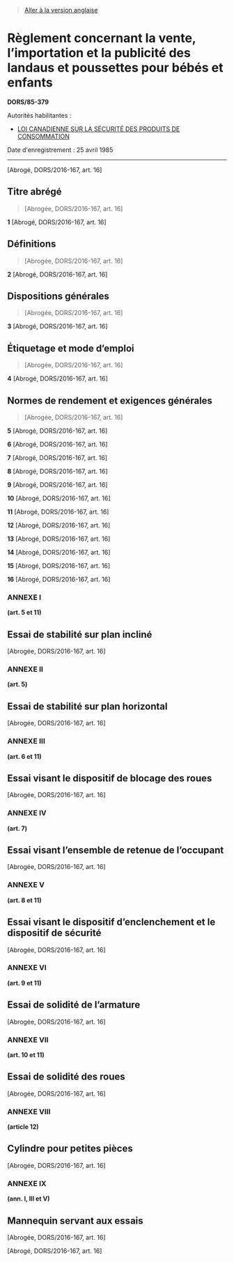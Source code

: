 > [Aller à la version anglaise](/en/Regulations/Statutory%20Orders%20and%20Regulations/85/379.md)

# Règlement concernant la vente, l’importation et la publicité des landaus et poussettes pour bébés et enfants

**DORS/85-379**

Autorités habilitantes : 
- [LOI CANADIENNE SUR LA SÉCURITÉ DES PRODUITS DE CONSOMMATION](/fr/Lois/Lois%20du%20Canada/2010/ch.%2021.md)

Date d'enregistrement : 25 avril 1985

----------


[Abrogé, DORS/2016-167, art. 16]



## Titre abrégé
> [Abrogée, DORS/2016-167, art. 16]



**1** [Abrogé, DORS/2016-167, art. 16]




## Définitions
> [Abrogée, DORS/2016-167, art. 16]



**2** [Abrogé, DORS/2016-167, art. 16]




## Dispositions générales
> [Abrogée, DORS/2016-167, art. 16]



**3** [Abrogé, DORS/2016-167, art. 16]




## Étiquetage et mode d’emploi
> [Abrogée, DORS/2016-167, art. 16]



**4** [Abrogé, DORS/2016-167, art. 16]




## Normes de rendement et exigences générales
> [Abrogée, DORS/2016-167, art. 16]



**5** [Abrogé, DORS/2016-167, art. 16]



**6** [Abrogé, DORS/2016-167, art. 16]



**7** [Abrogé, DORS/2016-167, art. 16]



**8** [Abrogé, DORS/2016-167, art. 16]



**9** [Abrogé, DORS/2016-167, art. 16]



**10** [Abrogé, DORS/2016-167, art. 16]



**11** [Abrogé, DORS/2016-167, art. 16]



**12** [Abrogé, DORS/2016-167, art. 16]



**13** [Abrogé, DORS/2016-167, art. 16]



**14** [Abrogé, DORS/2016-167, art. 16]



**15** [Abrogé, DORS/2016-167, art. 16]



**16** [Abrogé, DORS/2016-167, art. 16]




### **ANNEXE I** 
**(art. 5 et 11)**
## Essai de stabilité sur plan incliné
[Abrogée, DORS/2016-167, art. 16]




### **ANNEXE II** 
**(art. 5)**
## Essai de stabilité sur plan horizontal
[Abrogée, DORS/2016-167, art. 16]




### **ANNEXE III** 
**(art. 6 et 11)**
## Essai visant le dispositif de blocage des roues
[Abrogée, DORS/2016-167, art. 16]




### **ANNEXE IV** 
**(art. 7)**
## Essai visant l’ensemble de retenue de l’occupant
[Abrogée, DORS/2016-167, art. 16]




### **ANNEXE V** 
**(art. 8 et 11)**
## Essai visant le dispositif d’enclenchement et le dispositif de sécurité
[Abrogée, DORS/2016-167, art. 16]




### **ANNEXE VI** 
**(art. 9 et 11)**
## Essai de solidité de l’armature
[Abrogée, DORS/2016-167, art. 16]




### **ANNEXE VII** 
**(art. 10 et 11)**
## Essai de solidité des roues
[Abrogée, DORS/2016-167, art. 16]




### **ANNEXE VIII** 
**(article 12)**
## Cylindre pour petites pièces
[Abrogée, DORS/2016-167, art. 16]




### **ANNEXE IX** 
**(ann. I, III et V)**
## Mannequin servant aux essais
[Abrogée, DORS/2016-167, art. 16]


[Abrogé, DORS/2016-167, art. 16]


